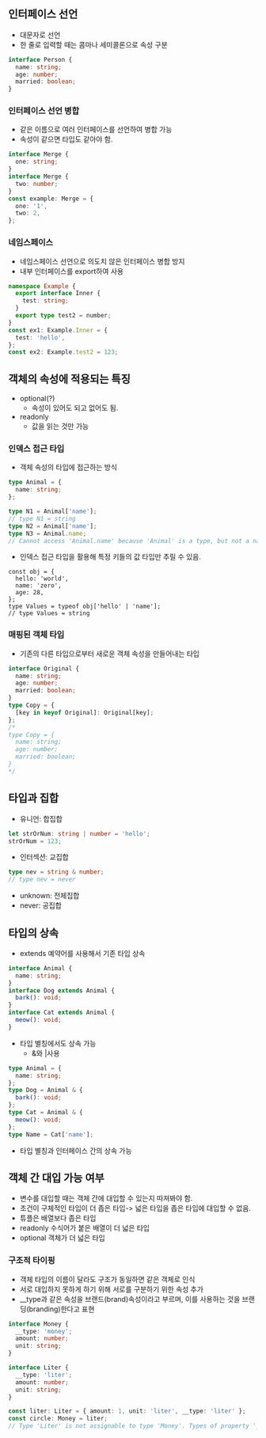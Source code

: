 ## 인터페이스 선언

- 대문자로 선언
- 한 줄로 입력할 때는 콤마나 세미콜론으로 속성 구분

```ts
interface Person {
  name: string;
  age: number;
  married: boolean;
}
```

### 인터페이스 선언 병합

- 같은 이름으로 여러 인터페이스를 선언하여 병합 가능
- 속성이 같으면 타입도 같아야 함.

```ts
interface Merge {
  one: string;
}
interface Merge {
  two: number;
}
const example: Merge = {
  one: '1',
  two: 2,
};
```

### 네임스페이스

- 네임스페이스 선언으로 의도치 않은 인터페이스 병합 방지
- 내부 인터페이스를 export하여 사용

```ts
namespace Example {
  export interface Inner {
    test: string;
  }
  export type test2 = number;
}
const ex1: Example.Inner = {
  test: 'hello',
};
const ex2: Example.test2 = 123;
```

## 객체의 속성에 적용되는 특징

- optional(?)
  - 속성이 있어도 되고 없어도 됨.
- readonly
  - 값을 읽는 것만 가능

### 인덱스 접근 타입

- 객체 속성의 타입에 접근하는 방식

```ts
type Animal = {
  name: string;
};

type N1 = Animal['name'];
// type N1 = string
type N2 = Animal['name'];
type N3 = Animal.name;
// Cannot access 'Animal.name' because 'Animal' is a type, but not a namespace. Did you mean to retrieve the type of the property 'name' in 'Animal' with 'Animal["name"]'?
```

- 인덱스 접근 타입을 활용해 특정 키들의 값 타입만 추릴 수 있음.

```
const obj = {
  hello: 'world',
  name: 'zero',
  age: 28,
};
type Values = typeof obj['hello' | 'name'];
// type Values = string
```

### 매핑된 객체 타입

- 기존의 다른 타입으로부터 새로운 객체 속성을 만들어내는 타입

```ts
interface Original {
  name: string;
  age: number;
  married: boolean;
}
type Copy = {
  [key in keyof Original]: Original[key];
};
/*
type Copy = {
  name: string;
  age: number;
  married: boolean;
}
*/
```

## 타입과 집합

- 유니언: 합집합

```ts
let strOrNum: string | number = 'hello';
strOrNum = 123;
```

- 인터섹션: 교집합

```ts
type nev = string & number;
// type nev = never
```

- unknown: 전체집합
- never: 공집합

## 타입의 상속

- extends 예약어를 사용해서 기존 타입 상속

```ts
interface Animal {
  name: string;
}
interface Dog extends Animal {
  bark(): void;
}
interface Cat extends Animal {
  meow(): void;
}
```

- 타입 별칭에서도 상속 가능
  - &와 |사용

```ts
type Animal = {
  name: string;
};
type Dog = Animal & {
  bark(): void;
};
type Cat = Animal & {
  meow(): void;
};
type Name = Cat['name'];
```

- 타입 별칭과 인터페이스 간의 상속 가능

## 객체 간 대입 가능 여부

- 변수를 대입할 때는 객체 간에 대입할 수 있는지 따져봐야 함.
- 조건이 구체적인 타입이 더 좁은 타입-> 넓은 타입을 좁은 타입에 대입할 수 없음.
- 튜플은 배열보다 좁은 타입
- readonly 수식어가 붙은 배열이 더 넓은 타입
- optional 객체가 더 넓은 타입

### 구조적 타이핑

- 객체 타입의 이름이 달라도 구조가 동일하면 같은 객체로 인식
- 서로 대입하지 못하게 하기 위해 서로를 구분하기 위한 속성 추가
- __type과 같은 속성을 브랜드(brand)속성이라고 부르며, 이를 사용하는 것을 브랜딩(branding)한다고 표현

```ts
interface Money {
  __type: 'money';
  amount: number;
  unit: string;
}

interface Liter {
  __type: 'liter';
  amount: number;
  unit: string;
}

const liter: Liter = { amount: 1, unit: 'liter', __type: 'liter' };
const circle: Money = liter;
// Type 'Liter' is not assignable to type 'Money'. Types of property '__type' are incompatible. Type '"liter"' is not assignable to type '"money"'.
```
